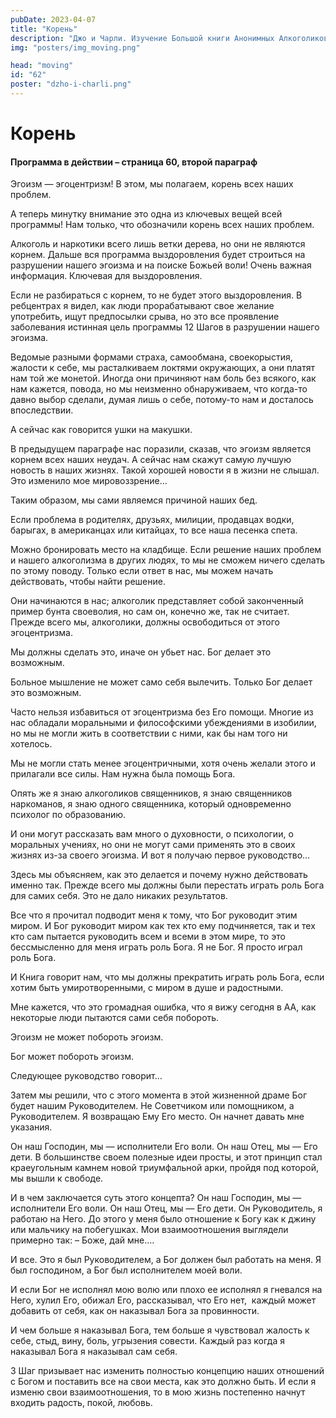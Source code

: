 ```yaml
---
pubDate: 2023-04-07
title: "Корень"
description: "Джо и Чарли. Изучение Большой книги Анонимных Алкоголиков.  (061)"
img: "posters/img_moving.png"

head: "moving"
id: "62"
poster: "dzho-i-charli.png"
---
```


# Корень

#### Программа в действии – страница 60, второй параграф

Эгоизм — эгоцентризм! В этом, мы полагаем, корень всех наших проблем.

А теперь минутку внимание это одна из ключевых вещей всей программы! Нам только, что обозначили корень всех наших проблем.

Алкоголь и наркотики всего лишь ветки дерева, но они не являются корнем. Дальше вся программа выздоровления будет строиться на разрушении нашего эгоизма и на поиске Божьей воли! Очень важная информация. Ключевая для выздоровления.

Если не разбираться с корнем, то не будет этого выздоровления. В ребцентрах я видел, как люди прорабатывают свое желание употребить, ищут предпосылки срыва, но это все проявление заболевания истинная цель программы 12 Шагов в разрушении нашего эгоизма.

Ведомые разными формами страха, самообмана, своекорыстия, жалости к себе, мы расталкиваем локтями окружающих, а они платят нам той же монетой. Иногда они причиняют нам боль без всякого, как нам кажется, повода, но мы неизменно обнаруживаем, что когда-то давно выбор сделали, думая лишь о себе, потому-то нам и досталось впоследствии.

А сейчас как говорится ушки на макушки.

В предыдущем параграфе нас поразили, сказав, что эгоизм является корнем всех наших неудач. А сейчас нам скажут самую лучшую новость в наших жизнях. Такой хорошей новости я в жизни не слышал. Это изменило мое мировоззрение…

Таким образом, мы сами являемся причиной наших бед.

Если проблема в родителях, друзьях, милиции, продавцах водки, барыгах, в американцах или китайцах, то все наша песенка спета.

Можно бронировать место на кладбище. Если решение наших проблем и нашего алкоголизма в других людях, то мы не сможем ничего сделать по этому поводу. Только если ответ в нас, мы можем начать действовать, чтобы найти решение.

Они начинаются в нас; алкоголик представляет собой законченный пример бунта своеволия, но сам он, конечно же, так не считает. Прежде всего мы, алкоголики, должны освободиться от этого эгоцентризма.

Мы должны сделать это, иначе он убьет нас. Бог делает это возможным.

Больное мышление не может само себя вылечить. Только Бог делает это возможным.

Часто нельзя избавиться от эгоцентризма без Его помощи. Многие из нас обладали моральными и философскими убеждениями в изобилии, но мы не могли жить в соответствии с ними, как бы нам того ни хотелось.

Мы не могли стать менее эгоцентричными, хотя очень желали этого и прилагали все силы. Нам нужна была помощь Бога.

Опять же я знаю алкоголиков священников, я знаю священников наркоманов, я знаю одного священника, который одновременно психолог по образованию.

И они могут рассказать вам много о духовности, о психологии, о моральных учениях, но они не могут сами применять это в своих жизнях из-за своего эгоизма.
И вот я получаю первое руководство…

Здесь мы объясняем, как это делается и почему нужно действовать именно так. Прежде всего мы должны были перестать играть роль Бога для самих себя. Это не дало никаких результатов.

Все что я прочитал подводит меня к тому, что Бог руководит этим миром. И Бог руководит миром как тех кто ему подчиняется, так и тех кто сам пытается руководить всем и всеми в этом мире, то это бессмысленно для меня играть роль Бога. Я не Бог. Я просто играл роль Бога.

И Книга говорит нам, что мы должны прекратить играть роль Бога, если хотим быть умиротворенными, с миром в душе и радостными.

Мне кажется, что это громадная ошибка, что я вижу сегодня в АА, как некоторые люди пытаются сами себя побороть.

Эгоизм не может побороть эгоизм.

Бог может побороть эгоизм.

Следующее руководство говорит…

Затем мы решили, что с этого момента в этой жизненной драме Бог будет нашим Руководителем.
Не Советчиком или помощником, а Руководителем. Я возвращаю Ему Его место. Он начнет давать мне указания.

Он наш Господин, мы — исполнители Его воли. Он наш Отец, мы — Его дети. В большинстве своем полезные идеи просты, и этот принцип стал краеугольным камнем новой триумфальной арки, пройдя под которой, мы вышли к свободе.

И в чем заключается суть этого концепта? Он наш Господин, мы — исполнители Его воли. Он наш Отец, мы — Его дети. Он Руководитель, я работаю на Него. До этого у меня было отношение к Богу как к джину или мальчику на побегушках. Мои взаимоотношения выглядели примерно так:
– Боже, дай мне….

И все. Это я был Руководителем, а Бог должен был работать на меня. Я был господином, а Бог был исполнителем моей воли.

И если Бог не исполнял мою волю или плохо ее исполнял я гневался на Него, хулил Его, обижал Его, рассказывал, что Его нет,  каждый может добавить от себя, как он наказывал Бога за провинности.

И чем больше я наказывал Бога, тем больше я чувствовал жалость к себе, стыд, вину, боль, угрызения совести. Каждый раз когда я наказывал Бога я наказывал сам себя.

3 Шаг призывает нас изменить полностью концепцию наших отношений с Богом и поставить все на свои места, как это должно быть. И если я изменю свои взаимоотношения, то в мою жизнь постепенно начнут входить радость, покой, любовь.
